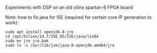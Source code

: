 Experiments with DSP on an old xilinx spartan-6 FPGA board

Note: how to fix java for ISE (required for certain core IP generation to work):
```
sudo apt install openjdk-8-jre
cd /opt/Xilinx/14.7/ISE_DS/ISE/java/lin64
sudo mv jre jre.bak
sudo ln -s /usr/lib/jvm/java-8-openjdk-amd64/jre
```

